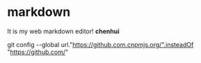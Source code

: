 # markdown
It is my web markdown editor!
**chenhui**

git config --global url."https://github.com.cnpmjs.org/".insteadOf "https://github.com/"

